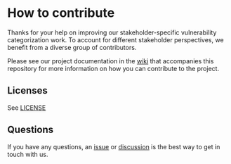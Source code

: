 # How to contribute

Thanks for your help on improving our stakeholder-specific vulnerability categorization work.
To account for different stakeholder perspectives, we benefit from a diverse group of contributors. 

Please see our project documentation in the [wiki](https://github.com/CERTCC/SSVC/wiki) that accompanies this repository
for more information on how you can contribute to the project.

## Licenses

See [LICENSE](https://github.com/CERTCC/SSVC/blob/main/LICENSE)
 
## Questions

If you have any questions, an [issue](https://github.com/CERTCC/SSVC/issues) or
[discussion](https://github.com/CERTCC/SSVC/discussions) is the best way to get in touch with us.

